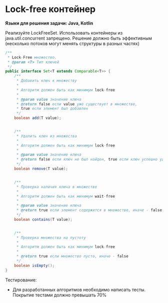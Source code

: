 # Lock-free контейнер

**Языки для решения задачи: Java, Kotlin**

Реализуйте LockFreeSet. Использовать контейнеры из java.util.concurrent запрещено. Решение должно быть эффективным (несколько потоков могут менять структуры в разных частях)

```java
/**
 * Lock-Free множество.
 * @param <T> Тип ключей
 */
public interface Set<T extends Comparable<T>> {
    /**
     * Добавить ключ к множеству
     *
     * Алгоритм должен быть как минимум lock-free
     *
     * @param value значение ключа
     * @return false если value уже существует в множестве,
     * true если элемент был добавлен
     */
    boolean add(T value);


    /**
     * Удалить ключ из множества
     *
     * Алгоритм должен быть как минимум lock-free
     *
     * @param value значение ключа
     * @return false если ключ не был найден, true если ключ успешно удален
     */
    boolean remove(T value);


    /**
     * Проверка наличия ключа в множестве
     *
     * Алгоритм должен быть как минимум wait-free
     *
     * @param value значение ключа
     * @return true если элемент содержится в множестве, иначе - false
     */
    boolean contains(T value);


    /**
     * Проверка множества на пустоту
     *
     * Алгоритм должен быть как минимум lock-free
     *
     * @return true если множество пусто, иначе - false
     */
    boolean isEmpty();
}
```

Тестирование:
* Для разработанных алгоритмов необходимо написать тесты. Покрытие тестами должно превышать 70%
